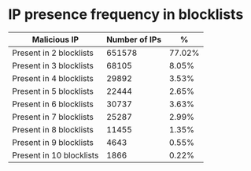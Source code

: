 # IP presence frequency in blocklists
| Malicious IP | Number of IPs | % |
|----|----|----|
| Present in 2 blocklists | 651578 | 77.02% |
| Present in 3 blocklists | 68105 | 8.05% |
| Present in 4 blocklists | 29892 | 3.53% |
| Present in 5 blocklists | 22444 | 2.65% |
| Present in 6 blocklists | 30737 | 3.63% |
| Present in 7 blocklists | 25287 | 2.99% |
| Present in 8 blocklists | 11455 | 1.35% |
| Present in 9 blocklists | 4643 | 0.55% |
| Present in 10 blocklists | 1866 | 0.22% |
